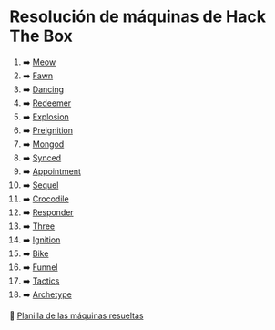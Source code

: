 # Resolución de máquinas de Hack The Box

1. ➡️ [Meow](/Machines/Meow.md)
2. ➡️ [Fawn](/Machines/Fawn.md)
3. ➡️ [Dancing](/Machines/Dancing.md)
4. ➡️ [Redeemer](/Machines/Redeemer.md)
5. ➡️ [Explosion](/Machines/Explosion.md)
6. ➡️ [Preignition](/Machines/Preignition.md)
7. ➡️ [Mongod](/Machines/Mongod.md)
8. ➡️ [Synced](/Machines/Synced.md)
9. ➡️ [Appointment](/Machines/Appointment.md)
10. ➡️ [Sequel](/Machines/Sequel.md)
11. ➡️ [Crocodile](/Machines/Crocodile.md)
12. ➡️ [Responder](/Machines/Responder.md)
13. ➡️ [Three](/Machines/Three.md)
14. ➡️ [Ignition](/Machines/Ignition.md)
15. ➡️ [Bike](/Machines/Bike.md)
16. ➡️ [Funnel](/Machines/Funnel.md)
17. ➡️ [Tactics](/Machines/Tactics.md)
18. ➡️ [Archetype](/Machines/Archetype.md)

📄 [Planilla de las máquinas resueltas](https://docs.google.com/spreadsheets/d/1Tg5swu9wW-01-7sXeFAU3sonM8d3qLy39BhVSrhvN9I/edit?usp=sharing)
